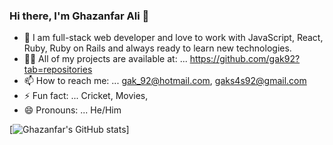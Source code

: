 ### Hi there, I'm Ghazanfar Ali 👋
- 🔭 I am full-stack web developer and love to work with JavaScript, React, Ruby, Ruby on Rails and always ready to learn new technologies.
- 👨‍💻 All of my projects are available at: ... https://github.com/gak92?tab=repositories
- 📫 How to reach me: ... gak_92@hotmail.com, gaks4s92@gmail.com
- ⚡ Fun fact: ... Cricket, Movies, 
- 😄 Pronouns: ... He/Him

[![Ghazanfar's GitHub stats](https://github-readme-stats.vercel.app/api?username=gak92)]

<!--
**gak92/gak92** is a ✨ _special_ ✨ repository because its `README.md` (this file) appears on your GitHub profile.

Here are some ideas to get you started:

- 🔭 I’m currently working on ...
- 🌱 I’m currently learning ...
- 👯 I’m looking to collaborate on ...
- 🤔 I’m looking for help with ...
- 💬 Ask me about ...
- 📫 How to reach me: ...
- 😄 Pronouns: ...
- ⚡ Fun fact: ...
-->
